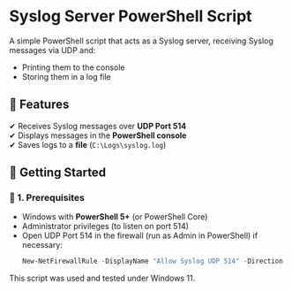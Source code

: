 # Syslog Server PowerShell Script

A simple PowerShell script that acts as a Syslog server, receiving Syslog messages via UDP and:
- Printing them to the console
- Storing them in a log file

## 📌 Features
✔ Receives Syslog messages over **UDP Port 514**  
✔ Displays messages in the **PowerShell console**  
✔ Saves logs to a **file** (`C:\Logs\syslog.log`)  

## 🚀 Getting Started

### 🔹 1. Prerequisites
- Windows with **PowerShell 5+** (or PowerShell Core)
- Administrator privileges (to listen on port 514)
- Open UDP Port 514 in the firewall (run as Admin in PowerShell) if necessary:
  ```powershell
  New-NetFirewallRule -DisplayName "Allow Syslog UDP 514" -Direction Inbound -Protocol UDP -LocalPort 514 -Action Allow

This script was used and tested under Windows 11.
